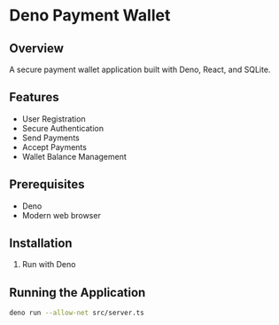 # Deno Payment Wallet

## Overview
A secure payment wallet application built with Deno, React, and SQLite.

## Features
- User Registration
- Secure Authentication
- Send Payments
- Accept Payments
- Wallet Balance Management

## Prerequisites
- Deno
- Modern web browser

## Installation
1. Run with Deno

## Running the Application
```bash
deno run --allow-net src/server.ts
